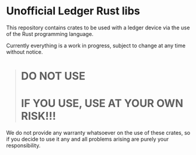 # Unofficial Ledger Rust libs

This repository contains crates to be used with a ledger device via the use of the Rust programming language.

Currently everything is a work in progress, subject to change at any time without notice.

> # DO NOT USE
> # IF YOU USE, USE AT YOUR OWN RISK!!!

We do not provide any warranty whatsoever on the use of these crates, so if you decide to use it 
any and all problems arising are purely your responsibility.

